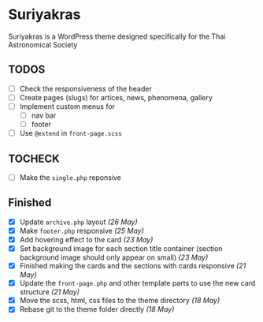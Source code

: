 # Suriyakras

Suriyakras is a WordPress theme designed specifically for the Thai Astronomical Society

## TODOS

- [ ] Check the responsiveness of the header
- [ ] Create pages (slugs) for artices, news, phenomena, gallery
- [ ] Implement custom menus for
  - [ ] nav bar
  - [ ] footer
- [ ] Use `@extend` in `front-page.scss`

## TOCHECK

- [ ] Make the `single.php` reponsive

## Finished

- [x] Update `archive.php` layout *(26 May)*
- [x] Make `footer.php` responsive *(25 May)*
- [x] Add hovering effect to the card *(23 May)*
- [x] Set background image for each section title container (section background image should only appear on small) *(23 May)*
- [x] Finished making the cards and the sections with cards responsive *(21 May)*
- [x] Update the `front-page.php` and other template parts to use the new card structure *(21 May)*
- [x] Move the scss, html, css files to the theme directory *(18 May)*
- [x] Rebase git to the theme folder directly *(18 May)*
